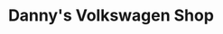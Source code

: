 ---
title: "Danny's Volkswagen Shop"
url: /koronadal/dannys-volkswagen-shop/
shop: Autowerkstatt
---
